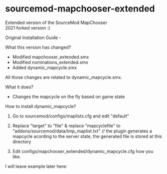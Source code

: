 # sourcemod-mapchooser-extended
Extended version of the SourceMod MapChooser  
2021 forked version :) 

Original Installation Guide -

What this version has changed?

- Modified mapchooser_extended.smx
- Modified nominations_extended.smx
- Added dynamic_mapcycle.smx

All those changes are related to dynamic_mapcycle.smx.

What it does?

- Changes the mapcycle on the fly based on game state


How to install dynamic_mapcycle?

1. Go to sourcemod/configs/maplists.cfg and edit "default"

2. Replace  "target" to   "file"  & replace "mapcyclefile" to  "addons/sourcemod/data/tmp_maplist.txt" 
// the plugin generates a mapcycle acording to the server state, the generated file is stored at this directory

4. Edit configs/mapchooser_extended/dynamic_mapcycle.cfg how you like.

I will leave example later here:

